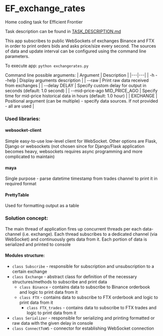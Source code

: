 # EF_exchange_rates
Home coding task for Efficient Frontier

Task description can be found in [TASK_DESCRIPTION.md](https://github.com/Luckykarter/EF_exchange_rates/blob/master/TASK_DESCRIPTION.md)

This app subscribes to public WebSockets of exchanges Binance and FTX in order to print orders bids and asks price/size every second.
The sources of data and update interval can be configured using the command line parameters.

To execute app:
`python exchangerates.py`

Command line possible arguments:
| Argument  | Description  |
|---|---|
| -h --help | Display arguments description |
| --raw     | Print raw data received from exchanges | 
| --delay DELAY | Specify custom delay for output in seconds (default: 1.0 second) |
| --mid-price-ago MID_PRICE_AGO | Specify time for mid-price historical data in hours (default: 1.0 hour) |
| EXCHANGE | Positional argument (can be multiple) - specify data sources. If not provided - all are used |
                        
### Used libraries:
#### websocket-client
Simple easy-to-use low-level client for WebSocket. Other options are Flask, Django or websockets (not chosen since for Django/Flask application becomes heavy, websockets requires async programming and more complicated to maintain)

#### maya
Single purpose - parse datetime timestamp from trades channel to print it in required format

#### PrettyTable
Used for formatting output as a table

### Solution concept:

The main thread of application fires up concurrent threads per each data-channel (i.e. exchange).
Each thread subscribes to a dedicated channel (via WebSocket) and continuously gets data from it.
Each portion of data is serialized and printed to console

#### Modules structure:
- `class Subscribe` - responsible for subscription and unsubscription to a certain exchange
- `class Exchange` - abstract class for definition of the necessary structures/methods to subscribe and print data
  - `class Binance` -  contains data to subscribe to Binance orderbook and logic to print data from it
  - `class FTX` - contains data to subscribe to FTX orderbook and logic to print data from it
    - `class FTX_trades` - contains data to subscribe to FTX trades and logic to print data from it
- `class Serializer` - responsible for serializing and printing formatted or raw data with the given delay in console
- `class ConnectToWS` - connector for establishing WebSocket connection


